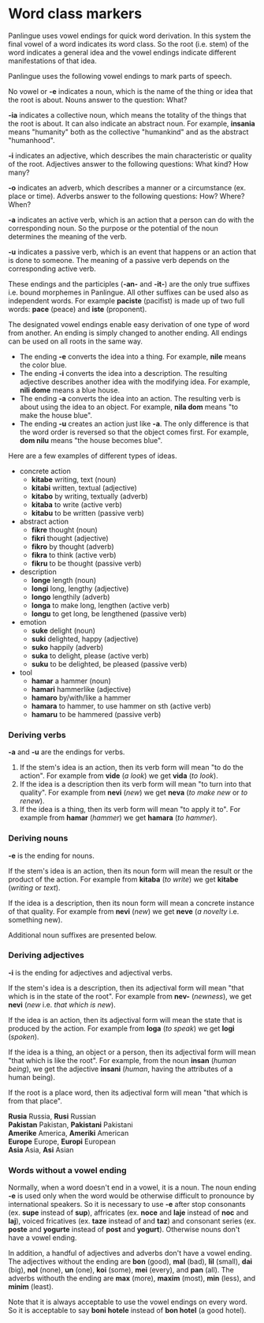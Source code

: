 # Word class markers

Panlingue uses vowel endings for quick word derivation.
In this system the final vowel of a word indicates its word class.
So the root (i.e. stem) of the word indicates a general idea
and the vowel endings indicate different manifestations of that idea.

Panlingue uses the following vowel endings to mark parts of speech.

No vowel or **-e** indicates a noun,
which is the name of the thing or idea that the root is about.
Nouns answer to the question: What?

**-ia** indicates a collective noun,
which means the totality of the things that the root is about.
It can also indicate an abstract noun.
For example,
**insania**
means "humanity" both as the collective "humankind" and as the abstract "humanhood".

**-i** indicates an adjective,
which describes the main characteristic or quality of the root.
Adjectives answer to the following questions: What kind? How many?

**-o** indicates an adverb,
which describes a manner or a circumstance (ex. place or time).
Adverbs answer to the following questions: How? Where? When?

**-a** indicates an active verb,
which is an action that a person can do with the corresponding noun.
So the purpose or the potential of the noun determines the meaning of the verb.

**-u** indicates a passive verb,
which is an event that happens or an action that is done to someone.
The meaning of a passive verb depends on the corresponding active verb.

These endings and the participles (**-an-** and **-it-**) are the only true suffixes i.e. bound morphemes in Panlingue.
All other suffixes can be used also as independent words.
For example **paciste** (pacifist) is made up of two full words:
**pace** (peace) and **iste** (proponent).

The designated vowel endings enable easy derivation of one type of word from another.
An ending is simply changed to another ending.
All endings can be used on all roots in the same way.

- The ending **-e** converts the idea into a thing.
  For example, **nile** means the color blue.
- The ending **-i** converts the idea into a description.
  The resulting adjective describes another idea with the modifying idea.
  For example, **nili dome** means a blue house.
- The ending **-a** converts the idea into an action.
  The resulting verb is about using the idea to an object.
  For example, **nila dom** means "to make the house blue".
- The ending **-u** creates an action just like **-a**.
  The only difference is that the word order is reversed so that the object comes first.
  For example, **dom nilu** means "the house becomes blue".

Here are a few examples of different types of ideas.

- concrete action
    - **kitabe**
      writing, text (noun)
    - **kitabi**
      written, textual (adjective)
    - **kitabo**
      by writing, textually (adverb)
    - **kitaba**
      to write (active verb)
    - **kitabu**
      to be written (passive verb)
- abstract action
    - **fikre**
      thought (noun)
    - **fikri**
      thought (adjective)
    - **fikro**
      by thought (adverb)
    - **fikra**
      to think (active verb)
    - **fikru**
      to be thought (passive verb)
- description
    - **longe**
      length (noun)
    - **longi**
      long, lengthy (adjective)
    - **longo**
      lengthily (adverb)
    - **longa**
      to make long, lengthen (active verb)
    - **longu**
      to get long, be lengthened (passive verb)
- emotion
    - **suke**
      delight (noun)
    - **suki**
      delighted, happy (adjective)
    - **suko**
      happily (adverb)
    - **suka**
      to delight, please (active verb)
    - **suku**
      to be delighted, be pleased (passive verb)
- tool
    - **hamar**
      a hammer (noun)
    - **hamari**
      hammerlike (adjective)
    - **hamaro**
      by/with/like a hammer
    - **hamara**
      to hammer, to use hammer on sth (active verb)
    - **hamaru**
      to be hammered (passive verb)


### Deriving verbs

**-a** and **-u** are the endings for verbs.

1. If the stem's idea is an action, then its verb form will mean "to do the action".
   For example from **vide** (_a look_) we get **vida** (_to look_).
2. If the idea is a description then its verb form will mean "to turn into that quality".
   For example from **nevi** (_new_) we get **neva** (_to make new_ or _to renew_).
3. If the idea is a thing, then its verb form will mean "to apply it to".
   For example from **hamar** (_hammer_) we get **hamara** (_to hammer_).


### Deriving nouns

**-e** is the ending for nouns.

If the stem's idea is an action, then its noun form will mean the result or the product of the action.
For example from **kitaba** (_to write_) we get **kitabe** (_writing_ or _text_).

If the idea is a description, then its noun form will mean a concrete instance of that quality.
For example from **nevi** (_new_) we get **neve** (_a novelty_ i.e. something new).

Additional noun suffixes are presented below.

### Deriving adjectives

**-i** is the ending for adjectives and adjectival verbs.

If the stem's idea is a description, then its adjectival form will mean "that which is in the state of the root".
For example from **nev-** (_newness_), we get **nevi** (_new_ i.e. _that which is new_).

If the idea is an action, then its adjectival form will mean the state that is produced by the action.
For example from **loga** (_to speak_) we get **logi** (_spoken_).

If the idea is a thing, an object or a person, then its adjectival form will mean "that which is like the root".
For example, from the noun **insan** (_human being_), we get the adjective **insani** (_human_, having the attributes of a human being).

If the root is a place word, then its adjectival form will mean "that which is from that place".

**Rusia** Russia, **Rusi** Russian  
**Pakistan** Pakistan, **Pakistani** Pakistani  
**Amerike** America, **Ameriki** American  
**Europe** Europe, **Europi** European  
**Asia** Asia, **Asi** Asian


### Words without a vowel ending

Normally, when a word doesn't end in a vowel, it is a noun.
The noun ending **-e** is used only when the word would be otherwise difficult to pronounce by international speakers.
So it is necessary to use **-e** after stop consonants (ex. **supe** instead of **sup**),
affricates (ex. **noce** and **laje** instead of **noc** and **laj**),
voiced fricatives (ex. **taze** instead of and **taz**)
and consonant series (ex. **poste** and **yogurte** instead of **post** and **yogurt**).
Otherwise nouns don't have a vowel ending.

In addition, a handful of adjectives and adverbs don't have a vowel ending.
The adjectives without the ending are **bon** (good), **mal** (bad), **lil** (small), **dai** (big),
**nol** (none), **un** (one), **koi** (some), **mei** (every), and **pan** (all).
The adverbs withouth the ending are **max** (more), **maxim** (most), **min** (less), and **minim** (least).

Note that it is always acceptable to use the vowel endings on every word.
So it is acceptable to say **boni hotele** instead of **bon hotel** (a good hotel).


